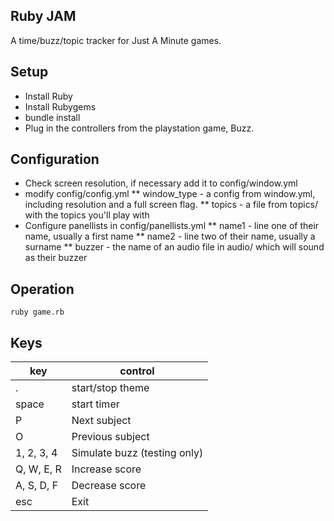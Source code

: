 Ruby JAM
--------

A time/buzz/topic tracker for Just A Minute games.

Setup
-----

* Install Ruby
* Install Rubygems
* bundle install
* Plug in the controllers from the playstation game, Buzz.

Configuration
-------------

* Check screen resolution, if necessary add it to config/window.yml
* modify config/config.yml
** window\_type - a config from window.yml, including resolution and a full screen flag.
** topics - a file from topics/ with the topics you'll play with
* Configure panellists in config/panellists.yml
** name1 - line one of their name, usually a first name
** name2 - line two of their name, usually a surname
** buzzer - the name of an audio file in audio/ which will sound as their buzzer
 
Operation
---------

`ruby game.rb`

Keys
----

|  key       | control          |
|------------|------------------|
|   .        | start/stop theme |
| space      | start timer      |
|   P        | Next subject     |
|   O        | Previous subject |
| 1, 2, 3, 4 | Simulate buzz (testing only) |
| Q, W, E, R | Increase score   |
| A, S, D, F | Decrease score   |
| esc        | Exit             |